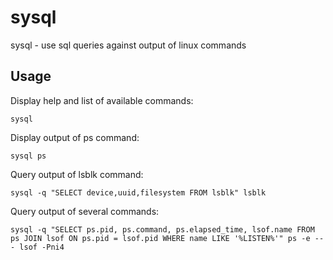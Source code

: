 sysql
=====

sysql - use sql queries against output of linux commands

Usage
--------

Display help and list of available commands:

    sysql
    
Display output of ps command:

    sysql ps
    
Query output of lsblk command:

    sysql -q "SELECT device,uuid,filesystem FROM lsblk" lsblk 
    
Query output of several commands:

    sysql -q "SELECT ps.pid, ps.command, ps.elapsed_time, lsof.name FROM ps JOIN lsof ON ps.pid = lsof.pid WHERE name LIKE '%LISTEN%'" ps -e --- lsof -Pni4

